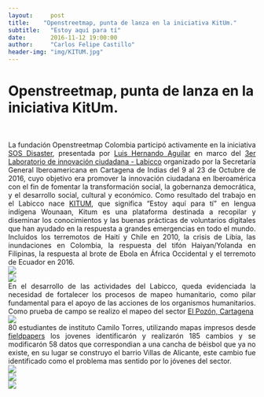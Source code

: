 ```yaml
---
layout:     post
title:    "Openstreetmap, punta de lanza en la iniciativa KitUm."
subtitle:   "Estoy aquí para tí"
date:       2016-11-12 19:00:00
author:     "Carlos Felipe Castillo"
header-img: "img/KITUM.jpg"
---
```

<h1>Openstreetmap, punta de lanza en la iniciativa KitUm.</h1>
<br>
<p align="justify">
La fundación Openstreetmap Colombia participó activamente en la iniciativa <a href="http://ciudadania.sosdisaster.org/">SOS Disaster</a>, presentada por <a href="http://www.openstreetmap.org/user/luishernando">Luis Hernando Aguilar</a> en marco del <a href="http://www.ciudadania20.org/3er-laboratorio-iberoamericano-de-innovacion-ciudadana-labicco/">3er Laboratorio de innovación ciudadana - Labicco</a> organizado por la Secretaría General Iberoamericana en Cartagena de Indias del 9 al 23 de Octubre de 2016, cuyo objetivo era promover la innovación ciudadana en Iberoamérica con el fin de fomentar la transformación social, la gobernanza democrática, y el desarrollo social, cultural y económico. 
Como resultado del trabajo en el Labicco nace <a href="http://kitum.org/">KITUM</a>, que significa “Estoy aquí para tí” en lengua indígena Wounaan, Kitum es una plataforma destinada a recopilar y diseminar los conocimientos y las buenas prácticas de voluntarios digitales que han ayudado en la respuesta a grandes emergencias en todo el mundo. Incluidos los terremotos de Haití y Chile en 2010, la crisis de Libia, las inundaciones en Colombia, la respuesta del tifón Haiyan/Yolanda en Filipinas, la respuesta al brote de Ebola en África Occidental y el terremoto de Ecuador en 2016.
<br>
<img src="{{ site.baseurl }}/img/PresentacionOSM.jpg" align="center">
<br>
<img src="{{ site.baseurl }}/img/PresentacionOSM2.jpg" align="center">
<br>
En el desarrollo de las actividades del Labicco, queda evidenciada la necesidad de fortalecer los procesos de mapeo humanitario, como pilar fundamental para el apoyo de las acciones de los organismos humanitarios. Como prueba de campo se realizo el mapeo del sector <a href="http://osm.org/go/YNxyfRaV--">El Pozón, Cartagena</a>
<br>
<img src="{{ site.baseurl }}/img/info.jpg" align="center">
<br>
80 estudiantes de instituto Camilo Torres, utilizando mapas impresos desde <a href="http://fieldpapers.org/?locale=es">fieldpapers</a> los jovenes identificarón y realizarón 185 cambios y se modificarón 58 datos que correspondian a una cancha de béisbol que ya no existe, en su lugar se construyo el barrio Villas de Alicante, este cambio fue identificado como el problema mas sentido por lo jóvenes del sector.
<br>
<img src="{{ site.baseurl }}/img/Estudiantes1.jpg" align="center">
<br>
<img src="{{ site.baseurl }}/img/Estudiantes2.jpg" align="center">
<br>
<img src="{{ site.baseurl }}/img/Estudiantes3.jpg" align="center">
<script>
  (function(i,s,o,g,r,a,m){i['GoogleAnalyticsObject']=r;i[r]=i[r]||function(){
  (i[r].q=i[r].q||[]).push(arguments)},i[r].l=1*new Date();a=s.createElement(o),
  m=s.getElementsByTagName(o)[0];a.async=1;a.src=g;m.parentNode.insertBefore(a,m)
  })(window,document,'script','https://www.google-analytics.com/analytics.js','ga');

  ga('create', 'UA-71933255-1', 'auto');
  ga('send', 'pageview');
